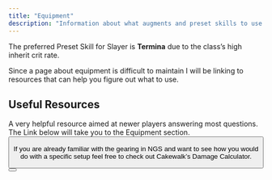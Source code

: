 ```yaml
---
title: "Equipment"
description: "Information about what augments and preset skills to use."
---
```


The preferred Preset Skill for Slayer is **Termina** due to the class’s high inherit crit rate.

Since a page about equipment is difficult to maintain I will be linking to resources that can help you figure out what to use.

## Useful Resources
A very helpful resource aimed at newer players answering most questions. The Link below will take you to the Equipment section.
<Button label="Kean’s answer to everthing PSO2" link="https://docs.google.com/document/d/16kqHk8AEKk7kHWrFUUi2QuxWBU_kiOJlVhgA85i_pgs/edit?tab=t.5incperky9id" margin="0 0 20px 0"/>

If you are already familiar with the gearing in NGS and want to see how you would do with a specific setup feel free to check out Cakewalk’s Damage Calculator.

<Button label="NGS Damage Calculator 3" link="https://docs.google.com/spreadsheets/d/1SgSmKVXDZet4F8Ot6-PsbUSUPHGe2eVChUVA9uS3g0k" />